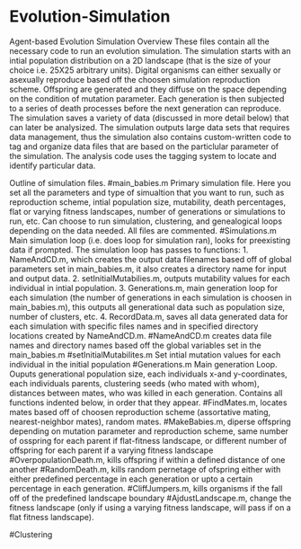 # Evolution-Simulation
Agent-based Evolution Simulation Overview
  These files contain all the necessary code to run an evolution simulation. The simulation starts with an intial population distribution on a 2D landscape (that is the size of your choice i.e. 25X25 arbitrary units). Digital organisms can either sexually or asexually reproduce based off the choosen simulation reproduction scheme. Offspring are generated and they diffuse on the space depending on the condition of mutation parameter. Each generation is then subjected to a series of death processes before the next generation can reproduce. The simulation saves a variety of data (discussed in more detail below) that can later be analysized. The simulation outputs large data sets that requires data management, thus the simulation also contains custom-written code to tag and organize data files that are based on the particlular parameter of the simulation. The analysis code uses the tagging system to locate and identify particular data. 

Outline of simulation files.
#main_babies.m
  Primary simulation file. Here you set all the parameters and type of simualtion that you want to run, such as reproduction scheme, intial population size, mutability, death percentages, flat or varying fitness landscapes, number of generations or simulations to run, etc. Can choose to run simulation, clustering, and genealogical loops depending on the data needed. All files are commented. 
#Simulations.m
  Main simulation loop (i.e. does loop for simulation ran), looks for preexisting data if prompted. The simulation loop has passes to functions: 1. NameAndCD.m, which creates the output data filenames based off of global parameters set in main_babies.m, it also creates a directory name for input and output data. 2. setInitialMutabilies.m, outputs mutability values for each individual in intial population. 3. Generations.m, main generation loop for each simulation (the number of generations in each simulation is choosen in main_babies.m), this outputs all generational data such as population size, number of clusters, etc. 4. RecordData.m, saves all data generated data for each simulation with specific files names and in specified directory locations created by NameAndCD.m.
#NameAndCD.m
  creates data file names and directory names based off the global variables set in the main_babies.m 
#setInitialMutabilites.m
  Set intial mutation values for each individual in the initial population
#Generations.m
  Main generation Loop. Ouputs generational population size, each individuals x-and y-coordinates, each individuals parents, clustering seeds (who mated with whom), distances between mates, who was killed in each generation.  Contains all functions indented below, in order that they appear.
    #FindMates.m, locates mates based off of choosen reproduction scheme (assortative mating, nearest-neighbor mates), random mates.
    #MakeBabies.m, diperse offspring depending on mutation parameter and reproduction scheme, same number of osspring for each parent if flat-fitness landscape, or different number of offspring for each parent if a varying fitness landscape
    #OverpopulationDeath.m, kills offspring if within a defined distance of one another
    #RandomDeath.m, kills random pernetage of ofspring either with either predefined percentage in each generation or upto a certain   percentage in each generation.
    #CliffJumpers.m, kills organisms if the fall off of the predefined landscape boundary
    #AjdustLandscape.m, change the fitness landscape (only if using a varying fitness landscape, will pass if on a flat fitness         landscape).
    
  #Clustering
